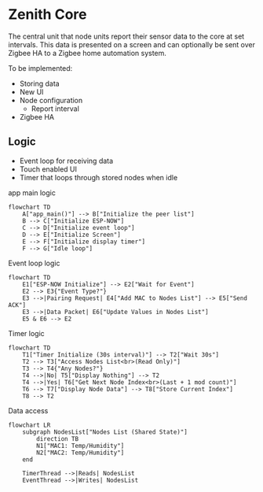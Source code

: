 # Zenith Core

The central unit that node units report their sensor data to the core at set intervals. This data is presented on a screen and can optionally be sent over Zigbee HA to a Zigbee home automation system.

To be implemented:
- Storing data
- New UI
- Node configuration
  - Report interval
- Zigbee HA

## Logic

- Event loop for receiving data
- Touch enabled UI
- Timer that loops through stored nodes when idle

app main logic
```mermaid
flowchart TD
    A["app_main()"] --> B["Initialize the peer list"]
    B --> C["Initialize ESP-NOW"]
    C --> D["Initialize event loop"]
    D --> E["Initialize Screen"]
    E --> F["Initialize display timer"]
    F --> G["Idle loop"]
```

Event loop logic
```mermaid
flowchart TD
    E1["ESP-NOW Initialize"] --> E2["Wait for Event"]
    E2 --> E3{"Event Type?"}
    E3 -->|Pairing Request| E4["Add MAC to Nodes List"] --> E5["Send ACK"]
    E3 -->|Data Packet| E6["Update Values in Nodes List"]
    E5 & E6 --> E2
```

Timer logic
```mermaid
flowchart TD
    T1["Timer Initialize (30s interval)"] --> T2["Wait 30s"]
    T2 --> T3["Access Nodes List<br>(Read Only)"]
    T3 --> T4{"Any Nodes?"}
    T4 -->|No| T5["Display Nothing"] --> T2
    T4 -->|Yes| T6["Get Next Node Index<br>(Last + 1 mod count)"]
    T6 --> T7["Display Node Data"] --> T8["Store Current Index"]
    T8 --> T2
```

Data access
```mermaid
flowchart LR
    subgraph NodesList["Nodes List (Shared State)"]
        direction TB
        N1["MAC1: Temp/Humidity"] 
        N2["MAC2: Temp/Humidity"]
    end
    
    TimerThread -->|Reads| NodesList
    EventThread -->|Writes| NodesList
```
